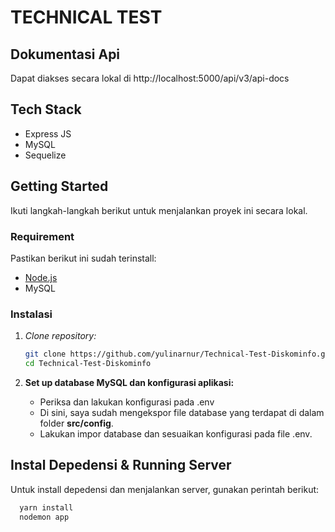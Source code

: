 # TECHNICAL TEST

## Dokumentasi Api
Dapat diakses secara lokal di http://localhost:5000/api/v3/api-docs

## Tech Stack
- Express JS
- MySQL
- Sequelize


## Getting Started

Ikuti langkah-langkah berikut untuk menjalankan proyek ini secara lokal.

### Requirement

Pastikan berikut ini sudah terinstall:
- [Node.js](https://nodejs.org/)
- MySQL

### Instalasi

1. *Clone repository:*
   
   ```bash
   git clone https://github.com/yulinarnur/Technical-Test-Diskominfo.git
   cd Technical-Test-Diskominfo
   
2. **Set up database MySQL dan konfigurasi aplikasi:**
   - Periksa dan lakukan konfigurasi pada .env
   - Di sini, saya sudah mengekspor file database yang terdapat di dalam folder **src/config**.
   - Lakukan impor database dan sesuaikan konfigurasi pada file .env.
    
## Instal Depedensi & Running Server
  Untuk install depedensi dan menjalankan server, gunakan perintah berikut:
   ```bash
     yarn install
     nodemon app

